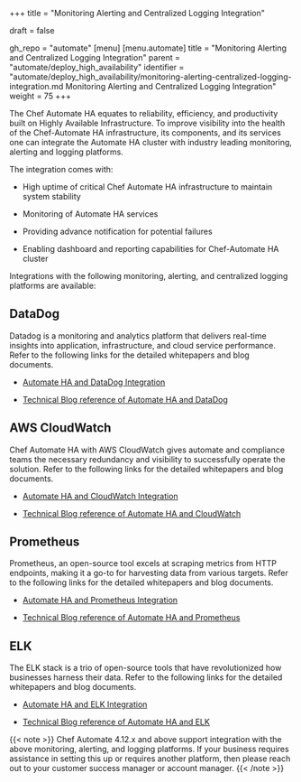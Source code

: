 +++
title = "Monitoring Alerting and Centralized Logging Integration"

draft = false

gh_repo = "automate"
[menu]
  [menu.automate]
    title = "Monitoring Alerting and Centralized Logging Integration"
    parent = "automate/deploy_high_availability"
    identifier = "automate/deploy_high_availability/monitoring-alerting-centralized-logging-integration.md Monitoring Alerting and Centralized Logging Integration"
    weight = 75
+++

The Chef Automate HA equates to reliability, efficiency, and productivity built on Highly Available Infrastructure. To improve visibility into the health of the Chef-Automate HA infrastructure, its components, and its services one can integrate the Automate HA cluster with industry leading monitoring, alerting and logging platforms.​

The integration comes with:

- High uptime of critical Chef Automate HA infrastructure to maintain system stability

- Monitoring of Automate HA services​

- Providing advance notification for potential failures

- Enabling dashboard and reporting capabilities for Chef-Automate HA cluster

Integrations with the following monitoring, alerting, and centralized logging platforms are available:

## DataDog

Datadog is a monitoring and analytics platform that delivers real-time insights into application, infrastructure, and cloud service performance. Refer to the following links for the detailed whitepapers and blog documents.

- [Automate HA and DataDog Integration](https://github.com/chef/monitoring-integration-automate/tree/main/data-dog)

- [Technical Blog reference of Automate HA and DataDog](https://progresssoftware-my.sharepoint.com/:w:/g/personal/apravati_progress_com/Eb2zXjNHa71Brszy3V_SqsoB0LtyGP7eaBXtBlaqj9rGSA?e=gJcC8b)

## AWS CloudWatch

Chef Automate HA with AWS CloudWatch gives automate and compliance teams the necessary redundancy and visibility to successfully operate the solution. Refer to the following links for the detailed whitepapers and blog documents.

- [Automate HA and CloudWatch Integration](https://github.com/chef/monitoring-integration-automate/tree/main/cloud-watch)

- [Technical Blog reference of Automate HA and CloudWatch](https://progresssoftware-my.sharepoint.com/:w:/g/personal/apravati_progress_com/EQsURaeVai5Eszc9-3yiHWEBKCeDV0Nz-LhqC2giqefO-Q?e=KM0iWB)

## Prometheus

Prometheus, an open-source tool excels at scraping metrics from HTTP endpoints, making it a go-to for harvesting data from various targets. Refer to the following links for the detailed whitepapers and blog documents.

- [Automate HA and Prometheus Integration](https://github.com/chef/monitoring-integration-automate/tree/main/prometheus)

- [Technical Blog reference of Automate HA and Prometheus](https://progresssoftware-my.sharepoint.com/:w:/g/personal/apravati_progress_com/EZ23D4XeuKJGu-yMzmIehfwBPmTouhykSFqRhCJXdWSQWg?e=tysXun)

## ELK

The ELK stack is a trio of open-source tools that have revolutionized how businesses harness their data. Refer to the following links for the detailed whitepapers and blog documents.

- [Automate HA and ELK Integration](https://github.com/chef/monitoring-integration-automate/tree/main/ELK)

- [Technical Blog reference of Automate HA and ELK](https://progresssoftware-my.sharepoint.com/:w:/g/personal/apravati_progress_com/ERxHPHSM92RBnqxLL7GHlF8BNbdOzg_LuCHV-u4O4kH-pw?e=oB58sW)

{{< note >}} Chef Automate 4.12.x and above support integration with the above monitoring, alerting, and logging platforms. If your business requires assistance in setting this up or requires another platform, then please reach out to your customer success manager or account manager. {{< /note >}}
